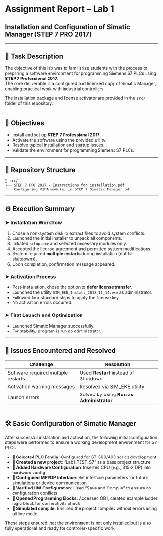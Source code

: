# Assignment Report – Lab 1  
## Installation and Configuration of Simatic Manager (STEP 7 PRO 2017)
---

## 🧩 Task Description

The objective of this lab was to familiarize students with the process of preparing a software environment for programming Siemens S7 PLCs using **STEP 7 Professional 2017**.  
The core deliverable is a configured and licensed copy of Simatic Manager, enabling practical work with industrial controllers.

The installation package and license activator are provided in the `src/` folder of this repository.

---

## 🎯 Objectives

- Install and set up **STEP 7 Professional 2017**.
- Activate the software using the provided utility.
- Resolve typical installation and startup issues.
- Validate the environment for programming Siemens S7 PLCs.

---

## 📂 Repository Structure

```
📁 src/
├── STEP 7 PRO 2017 - Instructions for installation.pdf       
└── Configuring VIPA modules in STEP 7 Simatic Manager.pdf                      
```

---

## ⚙️ Execution Summary

### ➤ Installation Workflow
1. Chose a non-system disk to extract files to avoid system conflicts.
2. Launched the initial installer to unpack all components.
3. Initiated `setup.exe` and selected necessary modules only.
4. Accepted the license agreement and permitted system modifications.
5. System required **multiple restarts** during installation (not full shutdowns).
6. Upon completion, confirmation message appeared.

### ➤ Activation Process
- Post-installation, chose the option to **defer license transfer**.
- Launched the utility `SIM_EKB_Install_2018_11_14.exe` as administrator.
- Followed four standard steps to apply the license key.
- No activation errors occurred.

### ➤ First Launch and Optimization
- Launched Simatic Manager successfully.
- For stability, program is run as administrator.

---

## 🚧 Issues Encountered and Resolved

<table>
  <thead>
    <tr>
      <th>Challenge</th>
      <th>Resolution</th>
    </tr>
  </thead>
  <tbody>
    <tr>
      <td>Software required multiple restarts</td>
      <td>Used <strong>Restart</strong> instead of Shutdown</td>
    </tr>
    <tr>
      <td>Activation warning messages</td>
      <td>Resolved via SIM_EKB utility</td>
    </tr>
    <tr>
      <td>Launch errors</td>
      <td>Solved by using <strong>Run as Administrator</strong></td>
    </tr>
  </tbody>
</table>

---

## 🛠 Basic Configuration of Simatic Manager

After successful installation and activation, the following initial configuration steps were performed to ensure a working development environment for S7 PLCs:

- 🔹 **Selected PLC Family**: Configured for S7-300/400 series development  
- 🔹 **Created a new project**: “Lab1_TEST_S7” as a base project structure  
- 🔹 **Added Hardware Configuration**: Inserted CPU (e.g., 315-2 DP) into hardware config  
- 🔹 **Configured MPI/DP Interface**: Set interface parameters for future simulations or device communication  
- 🔹 **Verified HW Configuration**: Used “Save and Compile” to ensure no configuration conflicts  
- 🔹 **Opened Programming Blocks**: Accessed OB1, created example ladder logic block for connectivity check  
- 🔹 **Simulated compile**: Ensured the project compiles without errors using offline mode

These steps ensured that the environment is not only installed but is also fully operational and ready for controller-specific work.